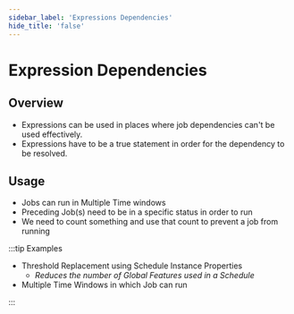 ```yaml
---
sidebar_label: 'Expressions Dependencies'
hide_title: 'false'
---
```


<head>
  <meta name="robots" content="noindex, nofollow" />
</head>

# Expression Dependencies

## Overview

* Expressions can be used in places where job dependencies can't be used effectively.
* Expressions have to be a true statement in order for the dependency to be resolved.

## Usage

* Jobs can run in Multiple Time windows
* Preceding Job(s) need to be in a specific status in order to run
* We need to count something and use that count to prevent a job from running

:::tip Examples

* Threshold Replacement using Schedule Instance Properties  
    * _Reduces the number of Global Features used in a Schedule_
* Multiple Time Windows in which Job can run

:::